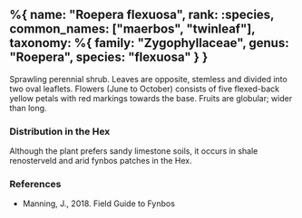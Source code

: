 %{
    name: "Roepera flexuosa",
    rank: :species,
    common_names: ["maerbos", "twinleaf"],
    taxonomy: %{
        family: "Zygophyllaceae",
        genus: "Roepera",
        species: "flexuosa"
    }
}
---

Sprawling perennial shrub. Leaves are opposite, stemless and divided into two oval leaflets. Flowers (June to October) consists of five flexed-back
yellow petals with red markings towards the base. Fruits are globular; wider than long.

<!-- read more -->

### Distribution in the Hex

Although the plant prefers sandy limestone soils, it occurs in shale renosterveld and arid fynbos patches in the Hex.

### References

* Manning, J., 2018. Field Guide to Fynbos
